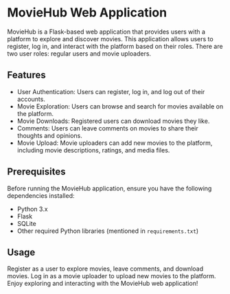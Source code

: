 # MovieHub Web Application

MovieHub is a Flask-based web application that provides users with a platform to explore and discover movies. This application allows users to register, log in, and interact with the platform based on their roles. There are two user roles: regular users and movie uploaders.

## Features

- User Authentication: Users can register, log in, and log out of their accounts.
- Movie Exploration: Users can browse and search for movies available on the platform.
- Movie Downloads: Registered users can download movies they like.
- Comments: Users can leave comments on movies to share their thoughts and opinions.
- Movie Upload: Movie uploaders can add new movies to the platform, including movie descriptions, ratings, and media files.

## Prerequisites

Before running the MovieHub application, ensure you have the following dependencies installed:

- Python 3.x
- Flask
- SQLite
- Other required Python libraries (mentioned in `requirements.txt`)

## Usage
Register as a user to explore movies, leave comments, and download movies.
Log in as a movie uploader to upload new movies to the platform.
Enjoy exploring and interacting with the MovieHub web application!
